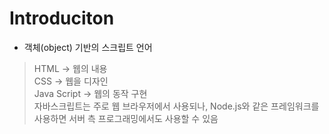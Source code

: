 # Introduciton

* 객체(object) 기반의 스크립트 언어
> HTML -> 웹의 내용<br>CSS -> 웹을 디자인<br>Java Script -> 웹의 동작 구현
<br>자바스크립트는 주로 웹 브라우저에서 사용되나, Node.js와 같은 프레임워크를 사용하면 서버 측 프로그래밍에서도 사용할 수 있음

